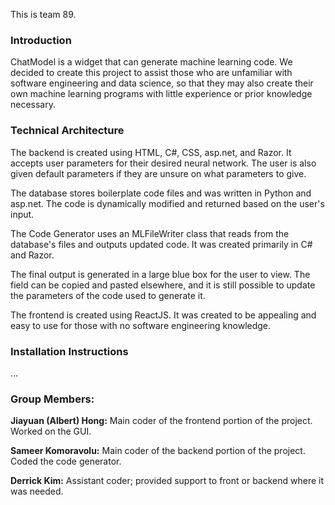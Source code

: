 This is team 89.
### Introduction
ChatModel is a widget that can generate machine learning code. We decided to create this project to assist those who are unfamiliar with software engineering and data science, so that they may also create their own machine learning programs with little experience or prior knowledge necessary.

### Technical Architecture
The backend is created using HTML, C#, CSS, asp.net, and Razor. It accepts user parameters for their desired neural network. The user is also given default parameters if they are unsure on what parameters to give. 

The database stores boilerplate code files and was written in Python and asp.net. The code is dynamically modified and returned based on the user's input.

The Code Generator uses an MLFileWriter class that reads from the database's files and outputs updated code. It was created primarily in C# and Razor.

The final output is generated in a large blue box for the user to view. The field can be copied and pasted elsewhere, and it is still possible to update the parameters of the code used to generate it.

The frontend is created using ReactJS. It was created to be appealing and easy to use for those with no software engineering knowledge.

### Installation Instructions
...


### Group Members:
__Jiayuan (Albert) Hong:__ Main coder of the frontend portion of the project. Worked on the GUI.

__Sameer Komoravolu:__ Main coder of the backend portion of the project. Coded the code generator.

__Derrick Kim:__ Assistant coder; provided support to front or backend where it was needed.

